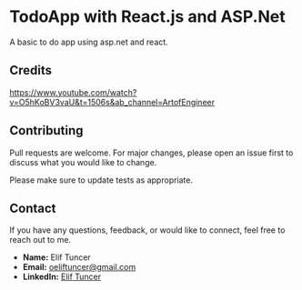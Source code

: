 ﻿# TodoApp with React.js and ASP.Net
A basic to do app using asp.net and react.


## Credits
https://www.youtube.com/watch?v=O5hKoBV3vaU&t=1506s&ab_channel=ArtofEngineer

## Contributing

Pull requests are welcome. For major changes, please open an issue first
to discuss what you would like to change.

Please make sure to update tests as appropriate.

## Contact

If you have any questions, feedback, or would like to connect, feel free to reach out to me.

- **Name:** Elif Tuncer
- **Email:** oeliftuncer@gmail.com
- **LinkedIn:** [Elif Tuncer](https://www.linkedin.com/in/elif-tuncer/)

